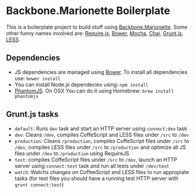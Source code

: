 # Backbone.Marionette Boilerplate

This is a boilerplate project to build stuff using [Backbone.Marionette](http://marionettejs.com "Marionette.js – A scalable and composite application architecture for Backbone.js"). Some other funny names involved are: [Require.js](http://requirejs.org "RequireJS"), [Bower](http://twitter.github.com/bower/ "BOWER"), [Mocha](ub.io/mocha/), [Chai](http://chaijs.com "Home - Chai"), [Grunt.js](http://gruntjs.com "grunt: a task-based command line build tool for JavaScript projects"), [LESS](http://lesscss.org "LESS &laquo; The Dynamic Stylesheet language").

## Dependencies

* JS dependencies are managed using [Bower](http://twitter.github.com/bower/ "BOWER"). To install all dependencies use: `bower install`
* You can install Node.js dependecies using: `npm install`
* [PhantomJS](http://phantomjs.org "PhantomJS: Headless WebKit with JavaScript API"). On OSX You can do it using Homebrew: `brew install phantomjs`

## Grunt.js tasks

* `default`: Runs `dev` task and start an HTTP server using `connect:dev` task
* `dev`: Cleans `/dev`, compiles CoffeScript and LESS files under `/src` to `/dev`
* `production`: Cleans `/production`, compiles CoffeScript files under `/src` to `/dev`, compiles LESS files under `/src` to `/production` and optimize all JS files under `/dev` to `/production` using RequireJS
* `test`: compiles CoffeScript files under `/src` to `/dev`, launch an HTTP server using `connect:test` task and run all tests under `/dev/test`
* `watch`: Watchs changes on CoffeeScript and LESS files to run appropiate tasks (for test files you should have a running test HTTP server with `grunt connect:test`)